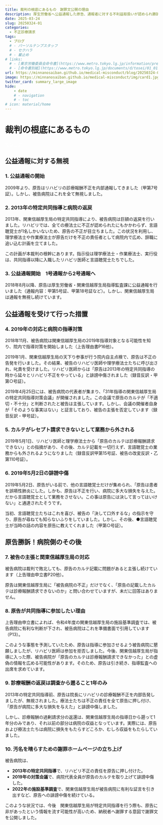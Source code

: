 ```yaml
---
title: 裁判の根底にあるもの　謝罪文公開の理由
description: 厚生労働省へ公益通報した原告、通報者に対する不利益取扱いが認められ勝訴しました。日本の医療は社会保険料という国民の負担によって支えられています。診療報酬の不正請求の実態を明らかにし、国民に説明するとともに不正防止と制度改革のための情報発信を行ってまいります。
date: 2025-03-24
slug: 20250324-01
categories:
  - 不正診療請求
tags:
  - ブログ
  # - パーソルテンプスタッフ
  # - セクハラ
  # - 雇止め
# links:
  # - [東京労働委員会命令書](https://www.metro.tokyo.lg.jp/information/press/2024/03/2024030701)
  # - [命令書別紙](https://www.metro.tokyo.lg.jp/documents/d/tosei/01_01b_02)
url: https://minnanosaiban.github.io/medical-misconduct/blog/20250324-01/
image: https://minnanosaiban.github.io/medical-misconduct/img/card1.jpg
twitter_card: summary_large_image
hide:
    - date
    # - navigation
    # - toc
# icon: material/home
---
```


# 裁判の根底にあるもの

<!-- more -->

<p style="margin: 0;">
  <a href="https://twitter.com/share?url=https://minnanosaiban.github.io/medical-misconduct/blog/20250324-01/ &text=裁判の根底にあるもの　謝罪文公開の理由 - 悪用されるリハビリテーションのしくみ"
     target="_blank" class="x-share" style="color: #FFFFFF;">
    <i class="fa-brands fa-x-twitter"></i> でシェア
  </a>
</p>

<div class="left-doc" markdown>

## 公益通報に対する無視

### 1. 公益通報の開始

2009年より、原告はリハビリの診療報酬不正を内部通報してきました（甲第7号証）。しかし、被告病院はこれを全て無視しました。

### 2. 2013年の特定共同指導と病院の返戻

2013年、関東信越厚生局の特定共同指導により、被告病院は巨額の返戻を行いました。リハビリでは、全ての療法士に不正が認められたにもかかわらず、言語聴覚士が1名しかいないため、原告の不正が目立ちました。この状況を利用し、理学療法士や作業療法士が原告だけを不正の責任者として病院内で広め、辞職に追い込む計画を立てました。

この計画が本裁判の根幹にあります。指示役は理学療法士・作業療法士、実行役は、共同指導以降に入職したリハビリ医師と言語聴覚士たちでした。

### 3. 公益通報開始　1号通報から2号通報へ

2018年8月以降、原告は厚生労働省・関東信越厚生局指導監査課に公益通報を行いました（通報内容：甲第5号証、甲第18号証など）。しかし、関東信越厚生局は通報を無視し続けています。

## 公益通報を受けて行った措置

### 4. 2019年の対応と病院の指導対策

2018年11月、被告病院は関東信越厚生局の2019年指導対象となる可能性を知り、院内で指導対策を開始しました（上告理由書P16他）。

2019年1月、関東信越厚生局の天下り参事が行う院内自主点検で、原告は不正の告発を行いました。その結果、被告のリハビリ医師や理学療法士たちに呼び出され、叱責を受けました。リハビリ医師からは「原告は2013年の特定共同指導の時から延々とリハビリ不正をやっている」と誹謗中傷されました（録音反訳・甲第○号証）。

2019年4月25日には、被告病院の代表者が集まり、「31年指導の関東信越厚生局の特定共同指導対策会議」が開催されました。この会議で原告のカルテが「不適切・不十分」と判断されたと被告は主張しています。しかし、会議の開催者自身が「そのような事実はない」と証言しており、被告の主張を否定しています（録音反訳・甲号証）。

### 5. カルテがレセプト請求できないとして業務から外される

2019年5月1日、リハビリ医師と理学療法士から「原告のカルテは診療報酬請求できない」との指摘があり、その後、カルテ記載を一切行えず、言語聴覚士の業務からも外されるようになりました（録音反訳甲第15号証、被告の改変反訳・乙第110号証）。

### 6. 2019年5月2日の誹謗中傷

2019年5月2日、原告がいる前で、他の言語聴覚士だけが集められ、「原告は患者を誤嚥性肺炎にした。しかも、原告は不正を行い、病院に多大な損失を与えた。だから言語聴覚士として業務をさせない。この事は原告には決して言ってはいけない」と通達されたそうです。

当初、言語聴覚士たちはこれを喜び、被告の「決して口外するな」の指示を守り、原告が尋ねても知らないふりをしていました。しかし、その後、●言語聴覚士が当時の話の内容を原告に教えてくれました（甲第○号証）。

## 原告勝訴！病院側のその後

### 7. 被告の主張と関東信越厚生局の対応

被告病院は裁判で敗北しても、原告のカルテ記載に問題があると主張し続けています（上告理由申立書P20他）。

原告は関東信越厚生局に「被告病院の不正」だけでなく、「原告の記載したカルテは診療報酬請求できないのか」と問い合わせていますが、未だに回答はありません。

### 8. 原告が共同指導に参加したい理由

上告理由申立書によれば、令和4年度の関東信越厚生局の施設基準調査では、被告病院に有利な判断が下され、被告病院はこれを準備書面で引用しています（P13）。

このような事態を予測していたため、原告は指導に参加させるよう被告病院に懇願しましたが、リハビリ医師は参加を拒否しました。今後、関東信越厚生局が指導に入った際、被告病院が「原告のカルテは診療報酬請求できなかった」との虚偽の情報を広める可能性があります。そのため、原告は引き続き、指導監査への出席を求めています。

### 9. 診療報酬の返戻は調査から遡ること1年のみ

2013年の特定共同指導前、原告は院長にリハビリの診療報酬不正を内部告発しましたが、無視されました。療法士たちは不正の責任を全て原告に押し付け、「原告が病院に多大な損失を与えた」と誹謗中傷しました。

しかし、診療報酬の過剰請求分の返還は、関東信越厚生局の指導日から遡って1年分のみであり、それ以前の部分は病院の収益となっています。実際には、原告および療法士たちは病院に損失をもたらすどころか、むしろ収益をもたらしていました。

### 10. 汚名を晴らすための謝罪ホームページの立ち上げ

被告病院は、

- **2013年の特定共同指導**で、リハビリ不正の責任を原告に押し付けた。
- **2019年の対策会議**で、病院代表全員が原告のカルテを取り上げて誹謗中傷した。
- **2022年の施設基準調査**で、関東信越厚生局が被告病院に有利な証言を引き出すなど、原告への誹謗中傷を続けている。

このような状況では、今後　関東信越厚生局が特定共同指導を行う際も、原告に非があったという情報を流す可能性が高いため、納税者へ謝罪する意図で謝罪文を公開しました。

</div>